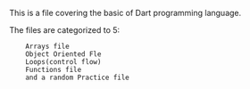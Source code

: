 This is a file covering the basic of Dart programming language.

The files are categorized to 5:
        
        Arrays file
        Object Oriented Fle
        Loops(control flow)
        Functions file
        and a random Practice file
